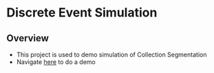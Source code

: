 # Discrete Event Simulation

## Overview
- This project is used to demo simulation of Collection Segmentation
- Navigate [here](https://rahulkirangaddam.is-a.dev/discreate-event-simulation/) to do a demo